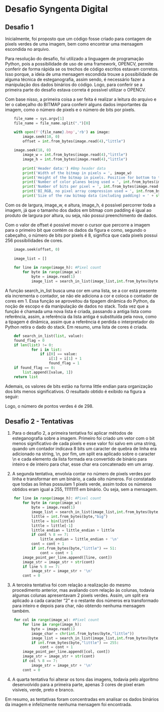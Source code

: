 # Desafio Syngenta Digital

## Desafio 1

Inicialmente, foi proposto que um código fosse criado para contagem de pixels verdes de uma imagem, bem como encontrar uma mensagem escondida no arquivo. 

Para resolução do desafio, foi utilizado a linguagem de programação Python, pois a possibilidade de uso de uma framework, OPENCV, permite conferir de forma rápida se os trechos de código escritos estavam corretos. Isso porque, a ideia de uma mensagem escondida trouxe a possibilidade de alguma técnica de esteganografia, assim sendo, é necessário fazer a manipulação dos dados binários do código. Logo, para conferir se a primeira parte do desafio estava correta é possível utilizar o OPENCV.

Com base nisso, a primeira coisa a ser feita é realizar a leitura do arquivo e ler o cabeçalho do BITMAP para conferir alguns dados importantes da imagem, como o número de pixels e o número de bits por pixels.

```python
    file_name = sys.argv[1] 
    file_name = file_name.split(".")[0]

    with open(f'{file_name}.bmp','rb') as image:
    	image.seek(10, 0)
    	offset = int.from_bytes(image.read(4),"little")
    
   	image.seek(18, 0)
    	image_w = int.from_bytes(image.read(4),"little")
    	image_h = int.from_bytes(image.read(4),"little")
    
    	print('Header data:') #Bmp header data
    	print('Width of the bitmap in pixels = ', image_w)
    	print('Height of the bitmap in pixels. Positive for bottom to top pixel order = ', image_h)
    	print('Number of color planes being used = ', int.from_bytes(image.read(2),"little"))
    	print('Number of bits per pixel = ', int.from_bytes(image.read(2),"little"))
    	print('BI_RGB, no pixel array compression used = ', int.from_bytes(image.read(4),"little"))
    	print('Size of the raw bitmap data (including padding) = ' + str(int.from_bytes(image.read(4),"little")) + '\n')
```

Com os de largura, image_w, e altura, image_h, é possível percorrer toda a imagem, já que o tamanho dos dados em bitmap com padding é igual ao produto de largura por altura, ou seja, não possui preenchimento de dados. 

Com o valor de offset é possível mover o cursor que percorre a imagem para o primeiro bit que contém os dados da figura e como, segundo o cabeçalho, o número de bits por pixels é 8, significa que cada pixels possui 256 possibilidades de cores. 

```python
    image.seek(offset, 0)
    
    image_list = []
    
    for line in range(image_h): #Pixel count
        for byte in range(image_w):
            byte = image.read(1)
			image_list = search_in_list(image_list,int.from_bytes(byte,"little"))
```

A função search_in_list busca uma cor em uma lista, se a cor está presente ela incrementa o contador, se não ele adiciona a cor e coloca o contador de cores em 1. Essa função se aproveitou da tipagem dinâmica do Python, da noção de escopo e da manipulação de dados no stack. Toda vez que a função é chamada uma nova lista é criada, passando a antiga lista como referência, assim, a referência da lista antiga é substituída pela nova, como a tipagem é dinâmica, assim que a referência é perdida o interpretador do Python retira o dado do stack. Em resumo, uma lista de cores é criada.

```python
    def search_in_list(list, value):
	found_flag = 0
	if len(list) != 0:
        	for i in list:
            	if i[0] == value:
                	i[1] = i[1] + 1
                	found_flag = 1
	if found_flag == 0:
		list.append([value, 1])
	return list
```

Ademais, os valores de bits estão na forma little endian para organização dos bits menos significativos. O resultado obtido é exibido na figura a seguir:

Logo, o número de pontos verdes é de 298.

## Desafio 2 - Tentativas

1. Para o desafio 2, a primeira tentativa foi aplicar métodos de esteganografia sobre a imagem. Primeiro foi criado um vetor com o bit menos significativo de cada pixels e esse valor foi salvo em uma string, quando um contador indicava 8 bits um caracter de quebra de linha era adicionado na string, \n, por fim, um split era aplicado sobre o caracter \n e cada elemento da lista formada era convertido de binário para inteiro e de inteiro para char, esse char era concatenado em um array. 

2. A segunda tentativa, envolvia contar no número de pixels verdes por linha e transformar em um binário, a cada oito números. Foi constatado que todas as linhas possuíam 1 pixels verde, assim todos os números obtidos eram igual a 255, 11111111 em binário. Ou seja, sem a mensagem.

```python
    for line in range(image_h): #Pixel count
        for byte in range(image_w):
            byte = image.read(1)
            image_list = search_in_list(image_list,int.from_bytes(byte,"little"))
            little = int.from_bytes(byte,"big")
            little = bin(little)
            little = little[-1]
            little_endian = little_endian + little
            if cont % 8 == 7:
                little_endian = little_endian + '\n'
            cont = cont + 1
            if int.from_bytes(byte,"little") == 51:
                cont = cont + 1
        image_point_per_line.append([line, cont])
        image_str = image_str + str(cont)
        if line % 8 == 7:
            image_str = image_str + '\n'
        cont = 0
```

3. A terceira tentativa foi com relação a realização do mesmo procedimento anterior, mas avaliando com relação às colunas, todavia algumas colunas apresentavam 2 pixels verdes. Assim, um split era aplicado a cada caracter “2” e o restante dos números era transformado para inteiro e depois para char, não obtendo nenhuma mensagem também.

```python
    for col in range(image_w): #Pixel count
        for line in range(image_h):
            byte = image.read(1)
            image_char = chr(int.from_bytes(byte,"little"))
            image_list = search_in_list(image_list,int.from_bytes(byte,"little"))
            if int.from_bytes(byte,"little") == 255:
                cont = cont + 1
        image_point_per_line.append([col, cont])
        image_str = image_str + str(cont)
        if col % 8 == 7:
            image_str = image_str + '\n'
        cont = 0
```

4. A quarta tentativa foi alterar os tons das imagens, todavia pelo algoritmo desenvolvido para a primeira parte, apenas 3 cores de pixel eram visíveis, verde, preto e branco.

Em resumo, as tentativas foram concentradas em analisar os dados binários da imagem e infelizmente nenhuma mensagem foi encontrada.
 
